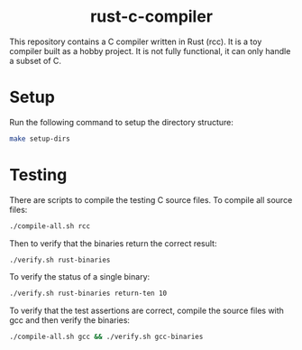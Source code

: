 <h1 align="center">rust-c-compiler</h1>

This repository contains a C compiler written in Rust (rcc). It is a toy compiler built as a hobby project. It is not fully functional, it can only handle a subset of C.

# Setup

Run the following command to setup the directory structure:

```sh
make setup-dirs
```

# Testing

There are scripts to compile the testing C source files. To compile all source files:

```sh
./compile-all.sh rcc
```

Then to verify that the binaries return the correct result:

```sh
./verify.sh rust-binaries
```

To verify the status of a single binary:

```sh
./verify.sh rust-binaries return-ten 10
```

To verify that the test assertions are correct, compile the source files with gcc and then verify the binaries:

```sh
./compile-all.sh gcc && ./verify.sh gcc-binaries
```

